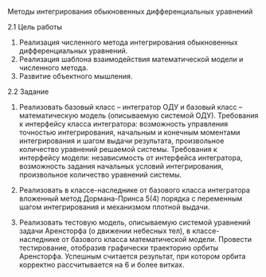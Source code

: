 Методы интегрирования обыкновенных дифференциальных уравнений



2.1 Цель работы
1. Реализация численного метода интегрирования обыкновенных дифференциальных уравнений.
2. Реализация шаблона взаимодействия математической модели и численного метода.
3. Развитие объектного мышления.



2.2 Задание
1. Реализовать базовый класс – интегратор ОДУ и базовый класс –
математическую модель (описываемую системой ОДУ). Требования к
интерфейсу класса интегратора: возможность управления точностью
интегрирования, начальным и конечным моментами интегрирования и
шагом выдачи результата, произвольное количество уравнений решаемой
системы. Требования к интерфейсу модели: независимость от интерфейса
интегратора, возможность задания начальных условий интегрирования,
произвольное количество уравнений системы.

2. Реализовать в классе-наследнике от базового класса интегратора
вложенный метод Дормана-Принса 5(4) порядка с переменным шагом
интегрирования и механизмом плотной выдачи.

3. Реализовать тестовую модель, описываемую системой уравнений задачи
Аренсторфа (о движении небесных тел), в классе-наследнике от базового
класса математической модели. Провести тестирование, отобразив
графически траекторию орбиты Аренсторфа.
Успешным считается результат, при котором орбита корректно
рассчитывается на 6 и более витках.
